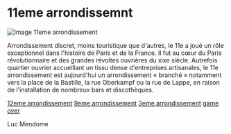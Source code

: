 # 11eme arrondissemnt

![Image 11eme arrondissement](/jeu-heros-paris/img11eme.jpg "Image 11eme arrondissement")


Arrondissement discret, moins touristique que d'autres, le 11e a joué un rôle exceptionnel dans l'histoire de Paris et de la France. Il fut au cœur du Paris révolutionnaire et des grandes révoltes ouvrières du xixe siècle. Autrefois quartier ouvrier accueillant un tissu dense d'entreprises artisanales, le 11e arrondissement est aujourd'hui un arrondissement « branché » notamment vers la place de la Bastille, la rue Oberkampf ou la rue de Lappe, en raison de l'installation de nombreux bars et discothèques.


[12eme arrondissement](12eme.md)
[9eme arrondissement](9eme.md)
[3eme arrondissement](3.md)
[game over](8.md)

Luc Mendome
